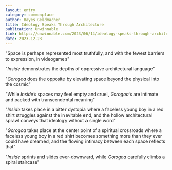 ```yaml
---
layout: entry
category: commonplace
author: Hayes Geldmacher
title: Ideology Speaks Through Architecture
publication: Unwinnable
link: https://unwinnable.com/2023/06/14/ideology-speaks-through-architecture-exploring-inside-and-gorogoa/
date: 2023-12-23
---
```


"Space is perhaps represented most truthfully, and with the fewest barriers to expression, in videogames"

"*Inside* demonstrates the depths of oppressive architectural language"

"*Gorogoa* does the opposite by elevating space beyond the physical into the cosmic"

"While *Inside’s* spaces may feel empty and cruel, *Gorogoa’s* are intimate and packed with transcendental meaning"

"*Inside* takes place in a bitter dystopia where a faceless young boy in a red shirt struggles against the inevitable end, and the hollow architectural sprawl conveys that ideology without a single word"

"*Gorogoa* takes place at the center point of a spiritual crossroads where a faceless young boy in a red shirt becomes something more than they ever could have dreamed, and the flowing intimacy between each space reflects that"

"*Inside* sprints and slides ever-downward, while *Gorogoa* carefully climbs a spiral staircase"
